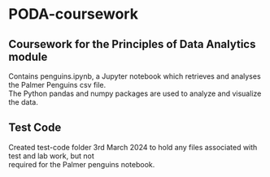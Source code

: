 # PODA-coursework
## Coursework for the Principles of Data Analytics module  
Contains penguins.ipynb, a Jupyter notebook which retrieves and analyses the Palmer Penguins csv file.  
The Python pandas and numpy packages are used to analyze and visualize the data. 

## Test Code  
Created test-code folder 3rd March 2024 to hold any files associated with test and lab work, but not  
required for the Palmer penguins notebook.

